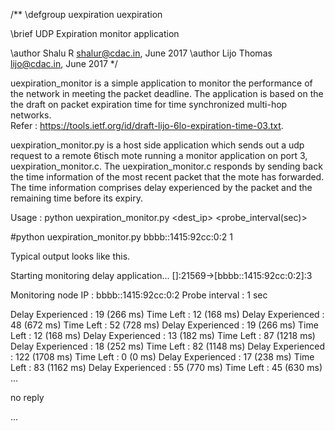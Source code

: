 /**
\defgroup uexpiration uexpiration

\brief UDP Expiration monitor application

\author Shalu R <shalur@cdac.in>, June 2017
\author Lijo Thomas <lijo@cdac.in>, June 2017
*/

uexpiration_monitor is a simple application to monitor the performance of the
network in meeting the packet deadline. The application is based on the
the draft on packet expiration time for time synchronized multi-hop
networks.  
Refer : <https://tools.ietf.org/id/draft-lijo-6lo-expiration-time-03.txt>.

uexpiration_monitor.py is a host side application which sends out a udp request
to a remote 6tisch mote running a monitor application on port 3, uexpiration_monitor.c.
The uexpiration_monitor.c responds by sending back the time information of the
most recent packet that the mote has forwarded. The time information comprises
delay experienced by the packet and the remaining time before its expiry.

Usage : python uexpiration_monitor.py <dest_ip> <probe_interval(sec)>

#python uexpiration_monitor.py bbbb::1415:92cc:0:2 1 

Typical output looks like this.


Starting monitoring delay application...
[]:21569->[bbbb::1415:92cc:0:2]:3

Monitoring node IP        : bbbb::1415:92cc:0:2 
Probe interval            : 1 sec 

Delay Experienced : 19  (266   ms) 		Time Left : 12  (168   ms)
Delay Experienced : 48  (672   ms) 		Time Left : 52  (728   ms)
Delay Experienced : 19  (266   ms) 		Time Left : 12  (168   ms)
Delay Experienced : 13  (182   ms) 		Time Left : 87  (1218  ms)
Delay Experienced : 18  (252   ms) 		Time Left : 82  (1148  ms)
Delay Experienced : 122 (1708  ms) 		Time Left : 0   (0     ms)
Delay Experienced : 17  (238   ms) 		Time Left : 83  (1162  ms)
Delay Experienced : 55  (770   ms) 		Time Left : 45  (630   ms)
...

no reply

...

